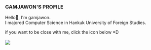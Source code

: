 ### GAMJAWON'S PROFILE

Hello🙌, I'm gamjawon. <br>
I majored Computer Science in Hankuk University of Foreign Studies. 

if you want to be close with me, click the icon below =D <br><br>
<a href="https://www.instagram.com/jiwon_ten/" target="_blank"><img src="https://img.shields.io/badge/jiwon_ten-E4405F?style=?style=flat&logo=appveyor&logoColor=E4405F"/></a>

<!--
**gamjawon/gamjawon** is a ✨ _special_ ✨ repository because its `README.md` (this file) appears on your GitHub profile.

Here are some ideas to get you started:

- 🔭 I’m currently working on ...
- 🌱 I’m currently learning ...
- 👯 I’m looking to collaborate on ...
- 🤔 I’m looking for help with ...
- 💬 Ask me about ...
- 📫 How to reach me: ...
- 😄 Pronouns: ...
- ⚡ Fun fact: ...
-->
